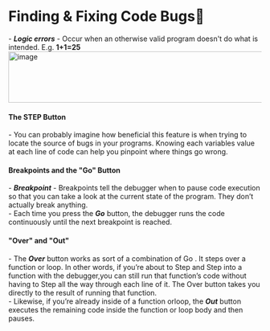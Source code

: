 <h1>Finding & Fixing Code Bugs🐛</h1>
- <b><i>Logic errors</i></b> - Occur when an otherwise valid program doesn't do what is intended. E.g. <b> 1+1=25</b>
<img width="709" height="102" alt="image" src="https://github.com/user-attachments/assets/420b9850-ada5-4cdc-9f36-6c701eacf486" />
<p>
  <h4>The STEP Button</h4>
  - You can probably imagine how beneficial this feature is when trying to locate the source of bugs in your programs. Knowing each variables value at each line of code can help you pinpoint where things go wrong.
  <h4>Breakpoints and the "Go" Button</h4>
  - <b><i>Breakpoint</i></b> - Breakpoints tell the debugger when to pause code execution so that you can take a look at the current state of the program. They don’t actually break anything. <br>
  - Each time you press the <b><i>Go</i></b> button, the debugger runs the code continuously until the next breakpoint is reached. 

<h4>"Over" and "Out"</h4>
- The <b><i>Over</i></b> button works as sort of a combination of Go . It steps over a function or loop. In other words, if you’re about to Step and Step into a function with the debugger,you can still run that function’s code without having to Step all the way through each line of it. The Over button takes you directly to the result of running that function. <br>
- Likewise, if you’re already inside of a function orloop, the <b><i>Out</i></b> button executes the remaining code inside the function or loop body and then pauses.
</p>
